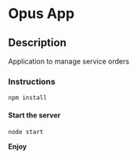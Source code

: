 # Opus App

## Description
Application to manage service orders

### Instructions
```
npm install
```

#### Start the server
```
node start
```

__Enjoy__
